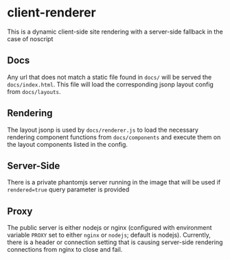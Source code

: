 client-renderer
===============

This is a dynamic client-side site rendering with a server-side fallback in the case of noscript

## Docs

Any url that does not match a static file found in `docs/` will be served the `docs/index.html`.  This file will load the corresponding jsonp layout config from `docs/layouts`.

## Rendering

The layout jsonp is used by `docs/renderer.js` to load the necessary rendering component functions from `docs/components` and execute them on the layout components listed in the config.

## Server-Side

There is a private phantomjs server running in the image that will be used if `rendered=true` query parameter is provided

## Proxy

The public server is either nodejs or nginx (configured with environment variable `PROXY` set to either `nginx` or `nodejs`; default is nodejs).  Currently, there is a header or connection setting that is causing server-side rendering connections from nginx to close and fail.

